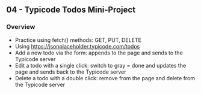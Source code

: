 ## 04 - Typicode Todos Mini-Project

### Overview

- Practice using fetch() methods: GET, PUT, DELETE
- Using https://jsonplaceholder.typicode.com/todos
- Add a new todo via the form: appends to the page and sends to the Typicode server
- Edit a todo with a single click: switch to gray = done and updates the page and sends back to the Typicode server
- Delete a todo with a double click: remove from the page and delete from the Typicode server
